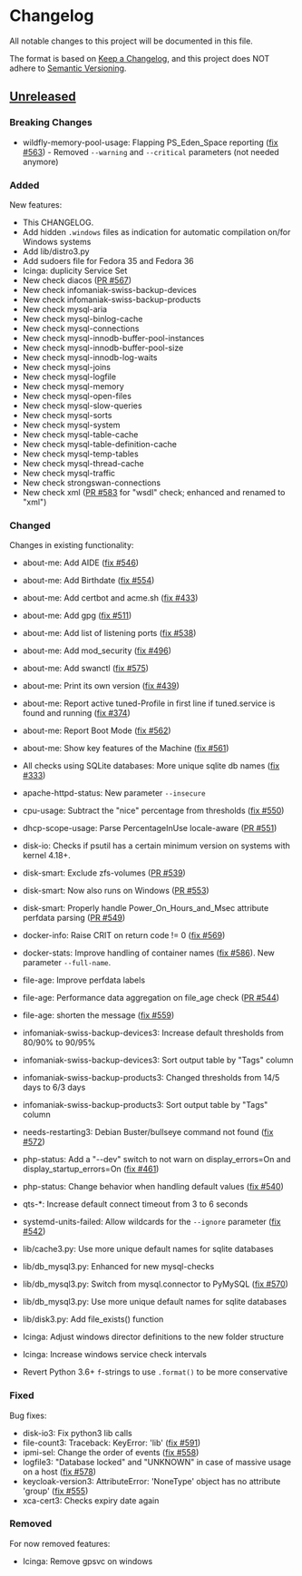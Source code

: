 # Changelog
All notable changes to this project will be documented in this file.

The format is based on [Keep a Changelog](https://keepachangelog.com/en/1.0.0/),
and this project does NOT adhere to [Semantic Versioning](https://semver.org/spec/v2.0.0.html).


## [Unreleased]

### Breaking Changes

*  wildfly-memory-pool-usage: Flapping PS_Eden_Space reporting ([fix #563](https://github.com/Linuxfabrik/monitoring-plugins/issues/563)) - Removed `--warning` and `--critical` parameters (not needed anymore)


### Added

New features:

* This CHANGELOG.
* Add hidden `.windows` files as indication for automatic compilation on/for Windows systems
* Add lib/distro3.py
* Add sudoers file for Fedora 35 and Fedora 36
* Icinga: duplicity Service Set
* New check diacos ([PR #567](https://github.com/Linuxfabrik/monitoring-plugins/pull/567))
* New check infomaniak-swiss-backup-devices
* New check infomaniak-swiss-backup-products
* New check mysql-aria
* New check mysql-binlog-cache
* New check mysql-connections
* New check mysql-innodb-buffer-pool-instances
* New check mysql-innodb-buffer-pool-size
* New check mysql-innodb-log-waits
* New check mysql-joins
* New check mysql-logfile
* New check mysql-memory
* New check mysql-open-files
* New check mysql-slow-queries
* New check mysql-sorts
* New check mysql-system
* New check mysql-table-cache
* New check mysql-table-definition-cache
* New check mysql-temp-tables
* New check mysql-thread-cache
* New check mysql-traffic
* New check strongswan-connections
* New check xml ([PR #583](https://github.com/Linuxfabrik/monitoring-plugins/pull/583) for "wsdl" check; enhanced and renamed to "xml")


### Changed

Changes in existing functionality:

* about-me: Add AIDE ([fix #546](https://github.com/Linuxfabrik/monitoring-plugins/issues/546))
* about-me: Add Birthdate ([fix #554](https://github.com/Linuxfabrik/monitoring-plugins/issues/554))
* about-me: Add certbot and acme.sh ([fix #433](https://github.com/Linuxfabrik/monitoring-plugins/issues/433))
* about-me: Add gpg ([fix #511](https://github.com/Linuxfabrik/monitoring-plugins/issues/511))
* about-me: Add list of listening ports ([fix #538](https://github.com/Linuxfabrik/monitoring-plugins/issues/538))
* about-me: Add mod_security ([fix #496](https://github.com/Linuxfabrik/monitoring-plugins/issues/496))
* about-me: Add swanctl ([fix #575](https://github.com/Linuxfabrik/monitoring-plugins/issues/575))
* about-me: Print its own version ([fix #439](https://github.com/Linuxfabrik/monitoring-plugins/issues/439))
* about-me: Report active tuned-Profile in first line if tuned.service is found and running ([fix #374](https://github.com/Linuxfabrik/monitoring-plugins/issues/374))
* about-me: Report Boot Mode ([fix #562](https://github.com/Linuxfabrik/monitoring-plugins/issues/562)) 
* about-me: Show key features of the Machine ([fix #561](https://github.com/Linuxfabrik/monitoring-plugins/issues/561))
* All checks using SQLite databases: More unique sqlite db names ([fix #333](https://github.com/Linuxfabrik/monitoring-plugins/issues/333))
* apache-httpd-status: New parameter `--insecure`
* cpu-usage: Subtract the "nice" percentage from thresholds ([fix #550](https://github.com/Linuxfabrik/monitoring-plugins/issues/550))
* dhcp-scope-usage: Parse PercentageInUse locale-aware ([PR #551](https://github.com/Linuxfabrik/monitoring-plugins/pull/551))
* disk-io: Checks if psutil has a certain minimum version on systems with kernel 4.18+.
* disk-smart: Exclude zfs-volumes ([PR #539](https://github.com/Linuxfabrik/monitoring-plugins/pull/539))
* disk-smart: Now also runs on Windows ([PR #553](https://github.com/Linuxfabrik/monitoring-plugins/pull/553))
* disk-smart: Properly handle Power_On_Hours_and_Msec attribute perfdata parsing ([PR #549](https://github.com/Linuxfabrik/monitoring-plugins/pull/549))
* docker-info: Raise CRIT on return code != 0 ([fix #569](https://github.com/Linuxfabrik/monitoring-plugins/issues/569))
* docker-stats: Improve handling of container names ([fix #586](https://github.com/Linuxfabrik/monitoring-plugins/issues/586)). New parameter `--full-name`.
* file-age: Improve perfdata labels
* file-age: Performance data aggregation on file_age check ([PR #544](https://github.com/Linuxfabrik/monitoring-plugins/pull/544))
* file-age: shorten the message ([fix #559](https://github.com/Linuxfabrik/monitoring-plugins/issues/559))
* infomaniak-swiss-backup-devices3: Increase default thresholds from 80/90% to 90/95%
* infomaniak-swiss-backup-devices3: Sort output table by "Tags" column
* infomaniak-swiss-backup-products3: Changed thresholds from 14/5 days to 6/3 days
* infomaniak-swiss-backup-products3: Sort output table by "Tags" column
* needs-restarting3: Debian Buster/bullseye command not found ([fix #572](https://github.com/Linuxfabrik/monitoring-plugins/issues/572))
* php-status: Add a "--dev" switch to not warn on display_errors=On and display_startup_errors=On ([fix #461](https://github.com/Linuxfabrik/monitoring-plugins/issues/461))
* php-status: Change behavior when handling default values ([fix #540](https://github.com/Linuxfabrik/monitoring-plugins/issues/540))
* qts-\*: Increase default connect timeout from 3 to 6 seconds
* systemd-units-failed: Allow wildcards for the `--ignore` parameter ([fix #542](https://github.com/Linuxfabrik/monitoring-plugins/issues/542))

* lib/cache3.py: Use more unique default names for sqlite databases
* lib/db_mysql3.py: Enhanced for new mysql-checks
* lib/db_mysql3.py: Switch from mysql.connector to PyMySQL  ([fix #570](https://github.com/Linuxfabrik/monitoring-plugins/issues/570))
* lib/db_mysql3.py: Use more unique default names for sqlite databases
* lib/disk3.py: Add file_exists() function
* Icinga: Adjust windows director definitions to the new folder structure
* Icinga: Increase windows service check intervals
* Revert Python 3.6+ `f`-strings to use `.format()` to be more conservative


### Fixed

Bug fixes:

* disk-io3: Fix python3 lib calls
* file-count3: Traceback: KeyError: 'lib'  ([fix #591](https://github.com/Linuxfabrik/monitoring-plugins/issues/591))
* ipmi-sel: Change the order of events ([fix #558](https://github.com/Linuxfabrik/monitoring-plugins/issues/558))
* logfile3: "Database locked" and "UNKNOWN" in case of massive usage on a host ([fix #578](https://github.com/Linuxfabrik/monitoring-plugins/issues/578))
* keycloak-version3: AttributeError: 'NoneType' object has no attribute 'group' ([fix #555](https://github.com/Linuxfabrik/monitoring-plugins/issues/555))
* xca-cert3: Checks expiry date again


### Removed

For now removed features:

* Icinga: Remove gpsvc on windows



[Unreleased]: https://github.com/Linuxfabrik/monitoring-plugins/compare/2022030201...HEAD
